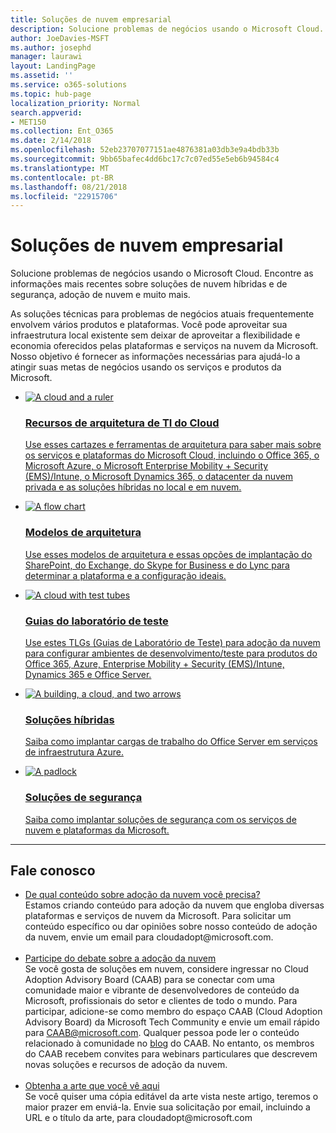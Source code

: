 ```yaml
---
title: Soluções de nuvem empresarial
description: Solucione problemas de negócios usando o Microsoft Cloud. Encontre as informações mais recentes sobre soluções de nuvem híbridas e de segurança, adoção de nuvem e muito mais.
author: JoeDavies-MSFT
ms.author: josephd
manager: laurawi
layout: LandingPage
ms.assetid: ''
ms.service: o365-solutions
ms.topic: hub-page
localization_priority: Normal
search.appverid:
- MET150
ms.collection: Ent_O365
ms.date: 2/14/2018
ms.openlocfilehash: 52eb23707077151ae4876381a03db3e9a4bdb33b
ms.sourcegitcommit: 9bb65bafec4dd6bc17c7c07ed55e5eb6b94584c4
ms.translationtype: MT
ms.contentlocale: pt-BR
ms.lasthandoff: 08/21/2018
ms.locfileid: "22915706"
---
```

<h1>Soluções de nuvem empresarial</h1>
<p>Solucione problemas de negócios usando o Microsoft Cloud. Encontre as informações mais recentes sobre soluções de nuvem híbridas e de segurança, adoção de nuvem e muito mais.</p>
<p>As soluções técnicas para problemas de negócios atuais frequentemente envolvem vários produtos e plataformas. Você pode aproveitar sua infraestrutura local existente sem deixar de aproveitar a flexibilidade e economia oferecidos pelas plataformas e serviços na nuvem da Microsoft. Nosso objetivo é fornecer as informações necessárias para ajudá-lo a atingir suas metas de negócios usando os serviços e produtos da Microsoft.</p>
<ul class="cardsF panelContent">
    <li>
        <a href="/office365/enterprise/microsoft-cloud-it-architecture-resources">
        <div class="cardSize">
            <div class="cardPadding">
                <div class="card">
                    <div class="cardImageOuter">
                        <div class="cardImage">
                            <img src="https://docs.microsoft.com/en-us/office/media/icons/cloud-architecture2.svg" alt="A cloud and a ruler" />
                        </div>
                    </div>
                    <div class="cardText">
                        <h3>Recursos de arquitetura de TI do Cloud</h3>
                <p>Use esses cartazes e ferramentas de arquitetura para saber mais sobre os serviços e plataformas do Microsoft Cloud, incluindo o Office 365, o Microsoft Azure, o Microsoft Enterprise Mobility + Security (EMS)/Intune, o Microsoft Dynamics 365, o datacenter da nuvem privada e as soluções híbridas no local e em nuvem.</p>
                    </div>
                </div>
            </div>
        </div>
        </a>
    </li> 
    <li>
        <a href="/office365/enterprise/architectural-models-for-sharepoint-exchange-skype-for-business-and-lync">
        <div class="cardSize">
            <div class="cardPadding">
                <div class="card">
                    <div class="cardImageOuter">
                        <div class="cardImage">
                            <img src="https://docs.microsoft.com/en-us/office/media/icons/process-flow.svg" alt="A flow chart" />
                        </div>
                    </div>
                    <div class="cardText">
                        <h3>Modelos de arquitetura</h3>
                <p>Use esses modelos de arquitetura e essas opções de implantação do SharePoint, do Exchange, do Skype for Business e do Lync para determinar a plataforma e a configuração ideais.</p>
                    </div>
                </div>
            </div>
        </div>
        </a>
    </li>
    <li>
        <a href="/office365/enterprise/cloud-adoption-test-lab-guides-tlgs">
        <div class="cardSize">
            <div class="cardPadding">
                <div class="card">
                    <div class="cardImageOuter">
                        <div class="cardImage">
                            <img src="https://docs.microsoft.com/en-us/office/media/icons/cloud-devtest.svg" alt="A cloud with test tubes" />
                        </div>
                    </div>
                    <div class="cardText">
                        <h3>Guias do laboratório de teste</h3>
                <p>Use estes TLGs (Guias de Laboratório de Teste) para adoção da nuvem para configurar ambientes de desenvolvimento/teste para produtos do Office 365, Azure, Enterprise Mobility + Security (EMS)/Intune, Dynamics 365 e Office Server.</p>
                    </div>
                </div>
            </div>
        </div>
        </a>
    </li>
    <li>
        <a href="/office365/enterprise/hybrid-solutions">
        <div class="cardSize">
            <div class="cardPadding">
                <div class="card">
                    <div class="cardImageOuter">
                        <div class="cardImage">
                            <img src="https://docs.microsoft.com/en-us/office/media/icons/hybrid.svg" alt="A building, a cloud, and two arrows" />
                        </div>
                    </div>
                    <div class="cardText">
                        <h3>Soluções híbridas</h3>
                <p>Saiba como implantar cargas de trabalho do Office Server em serviços de infraestrutura Azure.</p>
                    </div>
                </div>
            </div>
        </div>
        </a>
    </li>
    <li>
        <a href="/office365/enterprise/security-solutions">
        <div class="cardSize">
            <div class="cardPadding">
                <div class="card">
                    <div class="cardImageOuter">
                        <div class="cardImage">
                            <img src="https://docs.microsoft.com/en-us/office/media/icons/lock-protected.svg" alt="A padlock" />
                        </div>
                    </div>
                    <div class="cardText">
                        <h3>Soluções de segurança</h3>
                <p>Saiba como implantar soluções de segurança com os serviços de nuvem e plataformas da Microsoft.</p>
                    </div>
                </div>
            </div>
        </div>
        </a>
    </li>
</ul>

---

<h2>Fale conosco</h2>
<ul>
    <li><a href="mailto:cloudadopt@microsoft.com?Subject=[Cloud%20Adoption%20Content%20Feedback]:%20">De qual conteúdo sobre adoção da nuvem você precisa?</a><br>Estamos criando conteúdo para adoção da nuvem que engloba diversas plataformas e serviços de nuvem da Microsoft. Para solicitar um conteúdo específico ou dar opiniões sobre nosso conteúdo de adoção da nuvem, envie um email para cloudadopt@microsoft.com.</li><br>
    <li><a href="https://aka.ms/caab">Participe do debate sobre a adoção da nuvem</a><br>Se você gosta de soluções em nuvem, considere ingressar no Cloud Adoption Advisory Board (CAAB) para se conectar com uma comunidade maior e vibrante de desenvolvedores de conteúdo da Microsoft, profissionais do setor e clientes de todo o mundo. Para participar, adicione-se como membro do espaço CAAB (Cloud Adoption Advisory Board) da Microsoft Tech Community e envie um email rápido para <a href="mailto:caab@microsoft.com?Subject=I%20just%20joined%20the%20Cloud%20Adoption%20Advisory%20Board!">CAAB@microsoft.com</a>. Qualquer pessoa pode ler o conteúdo relacionado à comunidade no <a href="https://blogs.technet.com/b/solutions_advisory_board/">blog</a> do CAAB. No entanto, os membros do CAAB recebem convites para webinars particulares que descrevem novas soluções e recursos de adoção da nuvem.</li><br>
    <li><a href="mailto:cloudadopt@microsoft.com?subject=[Art%20Request]:%20">Obtenha a arte que você vê aqui</a><br>Se você quiser uma cópia editável da arte vista neste artigo, teremos o maior prazer em enviá-la. Envie sua solicitação por email, incluindo a URL e o título da arte, para cloudadopt@microsoft.com</li>
</ul>